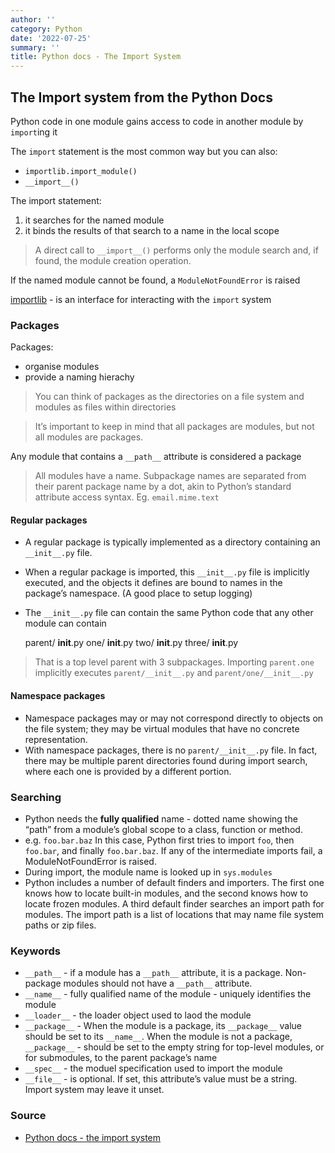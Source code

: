 ```yaml
---
author: ''
category: Python
date: '2022-07-25'
summary: ''
title: Python docs - The Import System
---
```


## The Import system from the Python Docs

Python code in one module gains access to code in another module by `import`ing it

The `import` statement is the most common way but you can also:

* `importlib.import_module()`
* `__import__()`

The import statement:

1. it searches for the named module
2. it binds the results of that search to a name in the local scope

> A direct call to `__import__()` performs only the module search and, if found, the module creation operation.

If the named module cannot be found, a `ModuleNotFoundError` is raised

[importlib](https://docs.python.org/3/library/importlib.html#module-importlib) - is an interface for interacting with the `import` system

### Packages

Packages:

* organise modules
* provide a naming hierachy

> You can think of packages as the directories on a file system and modules as files within directories

> It’s important to keep in mind that all packages are modules, but not all modules are packages.

Any module that contains a `__path__` attribute is considered a package

> All modules have a name. Subpackage names are separated from their parent package name by a dot, akin to Python’s standard attribute access syntax. Eg. `email.mime.text`

#### Regular packages

* A regular package is typically implemented as a directory containing an `__init__.py` file.
* When a regular package is imported, this `__init__.py` file is implicitly executed, and the objects it defines are bound to names in the package’s namespace. (A good place to setup logging)
* The `__init__.py` file can contain the same Python code that any other module can contain

    parent/
        __init__.py
        one/
            __init__.py
        two/
            __init__.py
        three/
            __init__.py

> That is a top level parent with 3 subpackages. Importing `parent.one` implicitly executes `parent/__init__.py` and `parent/one/__init__.py`

#### Namespace packages

* Namespace packages may or may not correspond directly to objects on the file system; they may be virtual modules that have no concrete representation.
* With namespace packages, there is no `parent/__init__.py` file. In fact, there may be multiple parent directories found during import search, where each one is provided by a different portion.

### Searching

* Python needs the **fully qualified** name - dotted name showing the “path” from a module’s global scope to a class, function or method.
* e.g. `foo.bar.baz` In this case, Python first tries to import `foo`, then `foo.bar`, and finally `foo.bar.baz`. If any of the intermediate imports fail, a ModuleNotFoundError is raised.
* During import, the module name is looked up in `sys.modules`
* Python includes a number of default finders and importers. The first one knows how to locate built-in modules, and the second knows how to locate frozen modules. A third default finder searches an import path for modules. The import path is a list of locations that may name file system paths or zip files.

### Keywords

* `__path__` -  if a module has a `__path__` attribute, it is a package. Non-package modules should not have a `__path__` attribute.
* `__name__` - fully qualified name of the module - uniquely identifies the module
* `__loader__` - the loader object used to laod the module
* `__package__` - When the module is a package, its `__package__` value should be set to its `__name__`. When the module is not a package, `__package__` - should be set to the empty string for top-level modules, or for submodules, to the parent package’s name
* `__spec__` - the moduel specification used to import the module
* `__file__` - is optional. If set, this attribute’s value must be a string. Import system may leave it unset.

### Source

* [Python docs - the import system](https://docs.python.org/3/reference/import.html)

